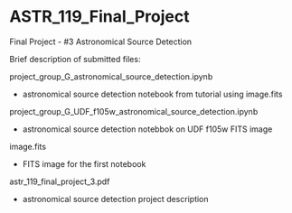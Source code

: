 # ASTR_119_Final_Project
Final Project - #3 Astronomical Source Detection

Brief description of submitted files:

project_group_G_astronomical_source_detection.ipynb <br>
   
   - astronomical source detection notebook from tutorial using image.fits
    
project_group_G_UDF_f105w_astronomical_source_detection.ipynb
    
   - astronomical source detection notebbok on UDF f105w FITS image
    
image.fits
    
   - FITS image for the first notebook 

astr_119_final_project_3.pdf
   
   - astronomical source detection project description
    
